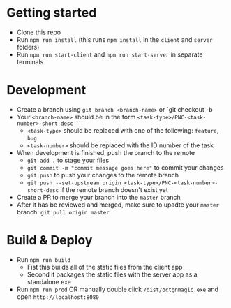 # Getting started
- Clone this repo
- Run `npm run install` (this runs `npm install` in the `client` and `server` folders)
- Run `npm run start-client` and `npm run start-server` in separate terminals

# Development
- Create a branch using `git branch <branch-name>` or `git checkout -b <branch-name> 
- Your `<branch-name>` should be in the form `<task-type>/PNC-<task-number>-short-desc`
    - `<task-type>` should be replaced with one of the following: `feature`, `bug`
    - `<task-number>` should be replaced with the ID number of the task
- When development is finished, push the branch to the remote
    - `git add .` to stage your files
    - `git commit -m "commit message goes here"` to commit your changes
    - `git push` to push your changes to the remote branch
    - `git push --set-upstream origin <task-type>/PNC-<task-number>-short-desc` if the remote branch doesn't exist yet
- Create a PR to merge your branch into the `master` branch
- After it has be reviewed and merged, make sure to upadte your `master` branch: `git pull origin master`

# Build & Deploy
- Run `npm run build`
    - Fist this builds all of the static files from the client app
    - Second it packages the static files with the server app as a standalone exe
- Run `npm run prod` OR manually double click `/dist/octgnmagic.exe` and open `http://localhost:8080`
